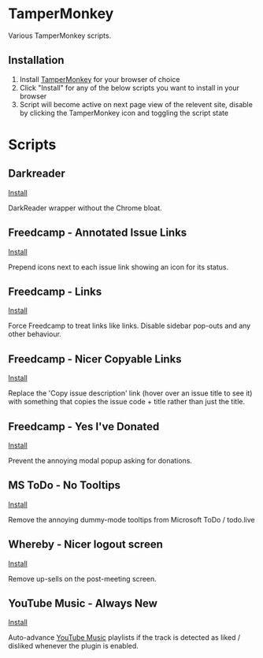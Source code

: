 TamperMonkey
============
Various TamperMonkey scripts.

Installation
------------
1. Install [TamperMonkey](https://www.tampermonkey.net) for your browser of choice
2. Click "Install" for any of the below scripts you want to install in your browser
3. Script will become active on next page view of the relevent site, disable by clicking the TamperMonkey icon and toggling the script state


Scripts
=======

Darkreader
----------
[Install](https://raw.githubusercontent.com/hash-bang/tampermonkey/master/darkreader.user.js)

DarkReader wrapper without the Chrome bloat.



Freedcamp - Annotated Issue Links
---------------------------------
[Install](https://raw.githubusercontent.com/hash-bang/tampermonkey/master/freedcamp-annotated-issue-links.user.js)

Prepend icons next to each issue link showing an icon for its status.


Freedcamp - Links
-----------------
[Install](https://raw.githubusercontent.com/hash-bang/tampermonkey/master/freedcamp-links.user.js)

Force Freedcamp to treat links like links. Disable sidebar pop-outs and any other behaviour.


Freedcamp - Nicer Copyable Links
--------------------------------
[Install](https://raw.githubusercontent.com/hash-bang/tampermonkey/master/freedcamp-nicer-copyable-links.user.js)

Replace the 'Copy issue description' link (hover over an issue title to see it) with something that copies the issue code + title rather than just the title.


Freedcamp - Yes I've Donated
----------------------------
[Install](https://raw.githubusercontent.com/hash-bang/tampermonkey/master/freedcamp-yes-ive-donated.user.js)

Prevent the annoying modal popup asking for donations.


MS ToDo - No Tooltips
---------------------
[Install](https://raw.githubusercontent.com/hash-bang/tampermonkey/master/ms-todo-no-tooltips.user.js)

Remove the annoying dummy-mode tooltips from Microsoft ToDo / todo.live


Whereby - Nicer logout screen
-----------------------------
[Install](https://raw.githubusercontent.com/hash-bang/tampermonkey/master/whereby-nicer-logout.user.js)

Remove up-sells on the post-meeting screen.


YouTube Music - Always New
--------------------------
[Install](https://raw.githubusercontent.com/hash-bang/tampermonkey/master/youtube-music-always-new.user.js)

Auto-advance [YouTube Music](https://music.youtube.com) playlists if the track is detected as liked / disliked whenever the plugin is enabled.

